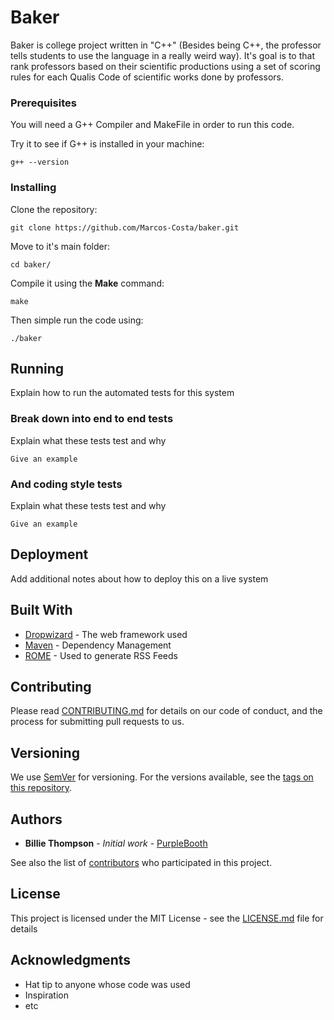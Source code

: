 # Baker
Baker is college project written in "C++" (Besides being C++, the professor tells students to use the language in a really weird way).
It's goal is to that rank professors based on their scientific productions using a set of scoring rules for each Qualis Code of scientific works done by professors.

### Prerequisites

You will need a G++ Compiler and MakeFile in order to run this code.

Try it to see if G++ is installed in your machine:
```
g++ --version
```

### Installing

Clone the repository:

```
git clone https://github.com/Marcos-Costa/baker.git
```

Move to it's main folder:

```
cd baker/
```
Compile it using the **Make** command:
```
make
```

Then simple run the code using:
```
./baker
```

## Running

Explain how to run the automated tests for this system

### Break down into end to end tests

Explain what these tests test and why

```
Give an example
```

### And coding style tests

Explain what these tests test and why

```
Give an example
```

## Deployment

Add additional notes about how to deploy this on a live system

## Built With

* [Dropwizard](http://www.dropwizard.io/1.0.2/docs/) - The web framework used
* [Maven](https://maven.apache.org/) - Dependency Management
* [ROME](https://rometools.github.io/rome/) - Used to generate RSS Feeds

## Contributing

Please read [CONTRIBUTING.md](https://gist.github.com/PurpleBooth/b24679402957c63ec426) for details on our code of conduct, and the process for submitting pull requests to us.

## Versioning

We use [SemVer](http://semver.org/) for versioning. For the versions available, see the [tags on this repository](https://github.com/your/project/tags). 

## Authors

* **Billie Thompson** - *Initial work* - [PurpleBooth](https://github.com/PurpleBooth)

See also the list of [contributors](https://github.com/your/project/contributors) who participated in this project.

## License

This project is licensed under the MIT License - see the [LICENSE.md](LICENSE.md) file for details

## Acknowledgments

* Hat tip to anyone whose code was used
* Inspiration
* etc

